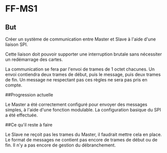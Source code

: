 # FF-MS1

## But

Créer un système de communication entre Master et Slave à l'aide d'une liaison SPI.

Cette liaison doit pouvoir supporter une interruption brutale sans nécessiter un redémarrage des cartes.

La communication se fera par l'envoi de trames de 1 octet chacunes.
Un envoi contiendra deux trames de début, puis le message, puis deux trames de fin.
Un message ne respectant pas ces règles ne sera pas pris en compte.

##Progression actuelle

Le Master a été correctement configuré pour envoyer des messages simples, à l'aide d'une fonction modulable.
La configuration basique du SPI a été effectuée.

##Ce qu'il reste à faire

Le Slave ne reçoit pas les trames du Master, il faudrait mettre cela en place.
Le format de messages ne contient pas encore de trames de début ou de fin.
Il n'y a pas encore de gestion du débranchement.